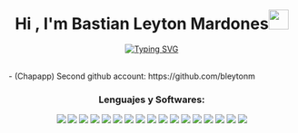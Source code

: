 
<h1 align="center"><b>Hi , I'm Bastian Leyton Mardones</b><img src="https://i.giphy.com/lGBeeSvVQA7xME62Df.webp" width="35"></h1>
<!--  -->
<p align="center">
  <a href="https://git.io/typing-svg"><img src="https://readme-typing-svg.herokuapp.com?font=Fira+Code&pause=1000&center=true&vCenter=true&width=435&lines=Software+Engineer;Cybersecurity+Enthusiast;Full+Stack+Developer" alt="Typing SVG" /></a>
</p>
<br>
- (Chapapp) Second github account: https://github.com/bleytonm

 <div align="center">
    <h3 align="center">Lenguajes y Softwares:</h3>
    <img src="https://img.icons8.com/?size=64&id=r4UrHt1gLC2t&format=png&color=000000"/>
    <img src="https://img.icons8.com/color/64/000000/php.png"/>
    <img src="https://img.icons8.com/color/64/000000/html-5--v1.png"/>
    <img src="https://img.icons8.com/color/64/000000/css3.png"/>
    <img src="https://img.icons8.com/color/64/000000/javascript.png"/>
    <img src="https://img.icons8.com/?size=64&id=eETV3RNHVrWA&format=png&color=000000"/>
    <img src="https://img.icons8.com/?size=64&id=20774&format=png&color=000000"/>
    <img src="https://img.icons8.com/color/64/000000/python.png"/>
    <img src="https://img.icons8.com/?size=64&id=8ljTDYUEydbJ&format=png&color=000000"/>
    <img src="https://img.icons8.com/color/64/000000/mysql-logo.png"/>
    <img src="https://img.icons8.com/color/64/000000/linux.png"/>
    <img src="https://img.icons8.com/color/64/000000/git.png"/>
    <img src="https://img.icons8.com/?size=64&id=63777&format=png&color=000000"/>
    <img src="https://img.icons8.com/?size=64&id=4VVL78edhbW9&format=png&color=000000"/>
    <img src="https://img.icons8.com/color/64/000000/office-365.png"/>
    <img src="https://img.icons8.com/?size=64&id=cdYUlRaag9G9&format=png&color=000000"/>
    <img src="https://img.icons8.com/color/64/000000/visual-studio-code-2019.png"/>
 </div>
